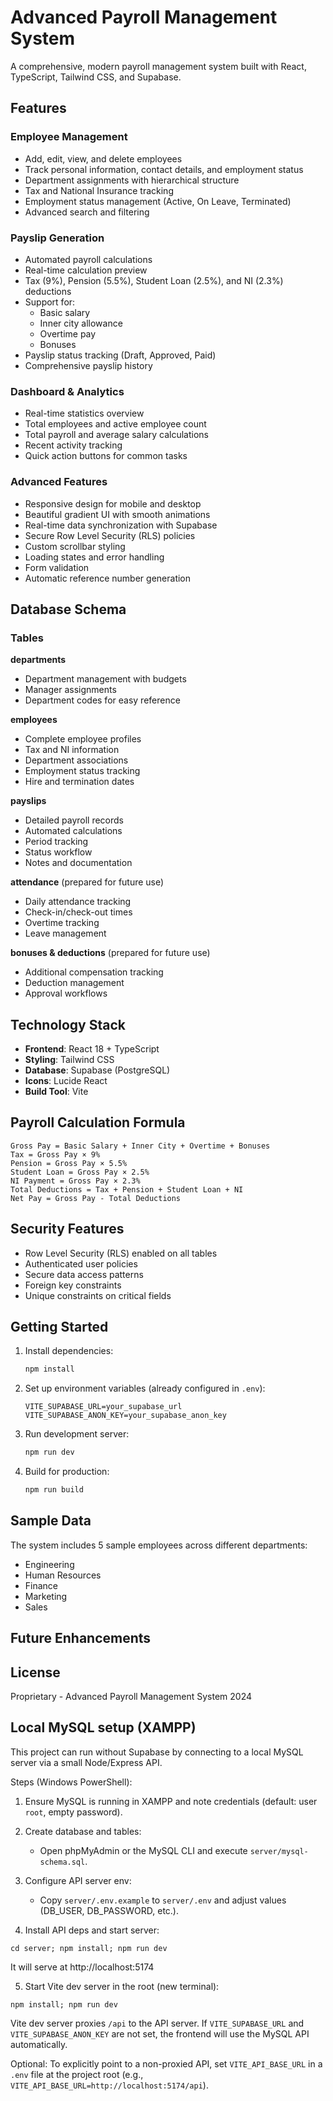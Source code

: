 # Advanced Payroll Management System

A comprehensive, modern payroll management system built with React, TypeScript, Tailwind CSS, and Supabase.

## Features

### Employee Management
- Add, edit, view, and delete employees
- Track personal information, contact details, and employment status
- Department assignments with hierarchical structure
- Tax and National Insurance tracking
- Employment status management (Active, On Leave, Terminated)
- Advanced search and filtering

### Payslip Generation
- Automated payroll calculations
- Real-time calculation preview
- Tax (9%), Pension (5.5%), Student Loan (2.5%), and NI (2.3%) deductions
- Support for:
  - Basic salary
  - Inner city allowance
  - Overtime pay
  - Bonuses
- Payslip status tracking (Draft, Approved, Paid)
- Comprehensive payslip history

### Dashboard & Analytics
- Real-time statistics overview
- Total employees and active employee count
- Total payroll and average salary calculations
- Recent activity tracking
- Quick action buttons for common tasks

### Advanced Features
- Responsive design for mobile and desktop
- Beautiful gradient UI with smooth animations
- Real-time data synchronization with Supabase
- Secure Row Level Security (RLS) policies
- Custom scrollbar styling
- Loading states and error handling
- Form validation
- Automatic reference number generation

## Database Schema

### Tables

**departments**
- Department management with budgets
- Manager assignments
- Department codes for easy reference

**employees**
- Complete employee profiles
- Tax and NI information
- Department associations
- Employment status tracking
- Hire and termination dates

**payslips**
- Detailed payroll records
- Automated calculations
- Period tracking
- Status workflow
- Notes and documentation

**attendance** (prepared for future use)
- Daily attendance tracking
- Check-in/check-out times
- Overtime tracking
- Leave management

**bonuses & deductions** (prepared for future use)
- Additional compensation tracking
- Deduction management
- Approval workflows

## Technology Stack

- **Frontend**: React 18 + TypeScript
- **Styling**: Tailwind CSS
- **Database**: Supabase (PostgreSQL)
- **Icons**: Lucide React
- **Build Tool**: Vite

## Payroll Calculation Formula

```
Gross Pay = Basic Salary + Inner City + Overtime + Bonuses
Tax = Gross Pay × 9%
Pension = Gross Pay × 5.5%
Student Loan = Gross Pay × 2.5%
NI Payment = Gross Pay × 2.3%
Total Deductions = Tax + Pension + Student Loan + NI
Net Pay = Gross Pay - Total Deductions
```

## Security Features

- Row Level Security (RLS) enabled on all tables
- Authenticated user policies
- Secure data access patterns
- Foreign key constraints
- Unique constraints on critical fields

## Getting Started

1. Install dependencies:
   ```bash
   npm install
   ```

2. Set up environment variables (already configured in `.env`):
   ```
   VITE_SUPABASE_URL=your_supabase_url
   VITE_SUPABASE_ANON_KEY=your_supabase_anon_key
   ```

3. Run development server:
   ```bash
   npm run dev
   ```

4. Build for production:
   ```bash
   npm run build
   ```

## Sample Data

The system includes 5 sample employees across different departments:
- Engineering
- Human Resources
- Finance
- Marketing
- Sales

## Future Enhancements


## License

Proprietary - Advanced Payroll Management System 2024

## Local MySQL setup (XAMPP)

This project can run without Supabase by connecting to a local MySQL server via a small Node/Express API.

Steps (Windows PowerShell):

1) Ensure MySQL is running in XAMPP and note credentials (default: user `root`, empty password).

2) Create database and tables:

   - Open phpMyAdmin or the MySQL CLI and execute `server/mysql-schema.sql`.

3) Configure API server env:

   - Copy `server/.env.example` to `server/.env` and adjust values (DB_USER, DB_PASSWORD, etc.).

4) Install API deps and start server:

```
cd server; npm install; npm run dev
```

It will serve at http://localhost:5174

5) Start Vite dev server in the root (new terminal):

```
npm install; npm run dev
```

Vite dev server proxies `/api` to the API server. If `VITE_SUPABASE_URL` and `VITE_SUPABASE_ANON_KEY` are not set, the frontend will use the MySQL API automatically.

Optional: To explicitly point to a non-proxied API, set `VITE_API_BASE_URL` in a `.env` file at the project root (e.g., `VITE_API_BASE_URL=http://localhost:5174/api`).
